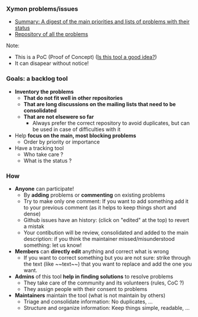 ### Xymon problems/issues
- [Summary: A digest of the main priorities and lists of problems with their status](https://github.com/xymon-monitoring/problem-solving/issues/1)
- [Repository of all the problems](https://github.com/xymon-monitoring/problem-solving/issues)

 Note: 
 - This is a PoC (Proof of Concept) ([Is this tool a good idea?](https://github.com/xymon-monitoring/problem-solving/issues/17))
 - It can disapear without notice!

### Goals: a backlog tool
- **Inventory the problems** 
  - **That do not fit well in other repositories** 
  - **That are long discussions on the mailing lists that need to be consolidated** 
  - **That are not elsewere so far**
    - Always prefer the correct repository to avoid duplicates, but can be used in case of difficulties with it
- Help **focus on the main, most blocking problems**
  - Order by priority or importance
- Have a tracking tool
  - Who take care ?
  - What is the status ?

### How
- **Anyone** can participate!
  - By **adding** problems or **commenting** on existing problems
  - Try to make only one comment: If you want to add something add it to your previous comment (as it helps to keep things short and dense)
  - Github issues have an history: (click on "edited" at the top) to revert a mistak
  - Your contibution will be review, consolidated and added to the main description: if you think the maintainer missed/misunderstood something: let us know!
- **Members** can **directly edit** anything and correct what is wrong
  - If you want to correct something but you are not sure: strike through the text (like \~\~text\~\~) that you want to replace and add the one you want.  
- **Admins** of this tool **help in finding solutions** to resolve problems
  - They take care of the community and its volunteers (rules, CoC ?)
  - They assign people with their consent to problems 
- **Maintainers** maintain the tool (what is not maintain by others)
  - Triage and consolidate information: No duplicates, ...
  - Structure and organize information: Keep things simple, readable, ...
 




